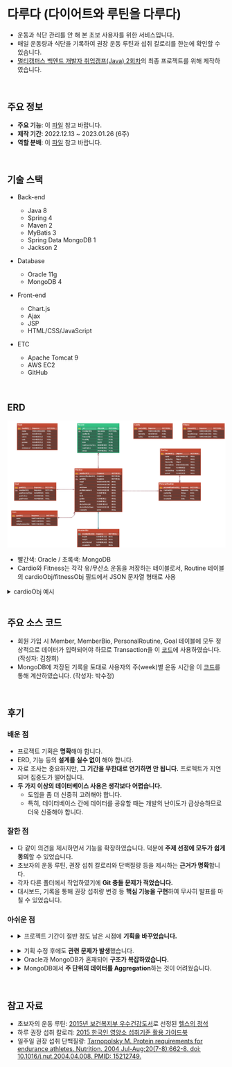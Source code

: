 # 다루다 (다이어트와 루틴을 다루다)
* 운동과 식단 관리를 안 해 본 초보 사용자를 위한 서비스입니다. 
* 매일 운동량과 식단을 기록하여 권장 운동 루틴과 섭취 칼로리를 한눈에 확인할 수 있습니다.    
* [멀티캠퍼스 백엔드 개발자 취업캠프(Java) 2회차](https://event.multicampus.com/backend)의 최종 프로젝트를 위해 제작하였습니다. 

<br/>

## 주요 정보
* <b>주요 기능</b>: 이 [파일](https://drive.google.com/file/d/1RFi8G86gVc_uC8XArtPjcin_xT6GLO2K/view?usp=sharing) 참고 바랍니다.
* <b>제작 기간</b>: 2022.12.13 ~ 2023.01.26 (6주)
* <b>역할 분배</b>: 이 [파일](./readme/role.png) 참고 바랍니다.

<br/>

## 기술 스택 
* Back-end
   * Java 8
   * Spring 4
   * Maven 2
   * MyBatis 3
   * Spring Data MongoDB 1
   * Jackson 2

* Database
   * Oracle 11g
   * MongoDB 4
     
* Front-end
   * Chart.js
   * Ajax
   * JSP
   * HTML/CSS/JavaScript
     
* ETC
   * Apache Tomcat 9
   * AWS EC2
   * GitHub

<br/>

## ERD 
![img](./readme/erd.PNG)

* 빨간색: Oracle / 초록색: MongoDB 
* Cardio와 Fitness는 각각 유/무산소 운동을 저장하는 테이블로서, Routine 테이블의 cardioObj/fitnessObj 필드에서 JSON 문자열 형태로 사용
<details>
<summary>cardioObj 예시</summary>
<img src = "./readme/cardio_obj.PNG">
</details>

<br/>

## 주요 소스 코드
* 회원 가입 시 Member, MemberBio, PersonalRoutine, Goal 테이블에 모두 정상적으로 데이터가 입력되어야 하므로 Transaction을 이 [코드](https://github.com/flyc4/drd/blob/34eab38c68c0bf0e3061cc0413efb39769085150/drd/src/main/java/com/multi/drd/member/MemberServiceImpl.java#L35)에 사용하였습니다. (작성자: 김창희)
* MongoDB에 저장된 기록을 토대로 사용자의 주(week)별 운동 시간을 이 [코드](https://github.com/flyc4/drd/blob/34eab38c68c0bf0e3061cc0413efb39769085150/drd/src/main/java/com/multi/drd/dashboard/DashboardDAOImpl.java#L118)를 통해 계산하였습니다. (작성자: 박수정)

<br/>

## 후기

### 배운 점

- 프로젝트 기획은 **명확**해야 합니다.
- ERD, 기능 등의 **설계를 실수 없이** 해야 합니다.
- 자료 조사는 중요하지만, **그 기간을 무한대로 연기하면 안 됩니다.** 프로젝트가 지연되며 집중도가 떨어집니다.
- **두 가지 이상의 데이터베이스 사용은 생각보다 어렵습니다.**
    - 도입을 좀 더 신중히 고려해야 합니다.
    - 특히, 데이터베이스 간에 데이터를 공유할 때는 개발의 난이도가 급상승하므로 더욱 신중해야 합니다.

### 잘한 점

- 다 같이 의견을 제시하면서 기능을 확장하였습니다. 덕분에 **주제 선정에 모두가 쉽게 동의**할 수 있었습니다.
- 초보자의 운동 루틴, 권장 섭취 칼로리와 단백질량 등을 제시하는 **근거가 명확**합니다.
- 각자 다른 폴더에서 작업하였기에 **Git 충돌 문제가 적었습니다.**
- 대시보드, 기록을 통해 권장 섭취량 변경 등 **핵심 기능을 구현**하여 무사히 발표를 마칠 수 있었습니다.

### 아쉬운 점
* <details>
    <summary>프로젝트 기간이 절반 정도 남은 시점에 <b>기획을 바꾸었습니다.</b></summary>
    <br>
    <ul>
      <li>변경 전:  BMI, 운동 목적, 운동 부위 별 맞춤 루틴 추천</li>
      <li>변경 후: 초보자를 대상으로 한 <b>기본 운동 루틴 추천</b></li>
      <li>변경 일자: 1/9 (프로젝트 종료일: 1/26)</li>
      <li>
        변경 사유
        <ul>
          <li>모든 팀원이 루틴 및 식단 추천 관련 자료를 찾기 위해 <b>일주일(전체 프로젝트의 1/6)을 투자</b>했지만, 루틴 및 식단에 관한 <b>자료가 부족</b>하였습니다.</li>
          <li>멘토링 때 서비스 성격이 모호하다는 피드백을 받았습니다.</li>
        </ul>
      </li>
    </ul>
    <br>
</details>

* <details>
    <summary>기획 수정 후에도 <b>관련 문제가 발생</b>했습니다.</summary>
    <br>
    <ul>
      <li>기능, 화면, ERD 등을 <b>급하게 재설계하느라 많은 실수가 발생</b>했습니다.</li>
      <li>
        <b>단기간에 수행하기에는 서비스가 복잡</b>하였습니다.
        <ul>
          <li>사용자는 회원 가입 시 루틴이 자동 할당되며 특정 조건 만족 시 자동 갱신됩니다.</li>
          <li>기록할 때는 할당 받은 루틴에 관계 없이 본인이 수행한 운동을 기록할 수 있습니다.</li>
          <li>즉, 할당된 루틴의 생성과 갱신, 일 별 운동 기록을 별도로 관리해야 합니다.</li>
        </ul>
      </li>
    </ul>
    <br>
  </details>

* <details>
    <summary>Oracle과 MongoDB가 혼재되어 <b>구조가 복잡하였습니다.</b></summary>
    <br>
      <details>
        <summary>ERD</summary>
        <img src = "./readme/erd.PNG">
      </details>
    <ul>
      <li>여러 유/무산소 운동을 저장하는 <b>사용자별 루틴 (PersonalRoutine): Oracle</b></li>
      <li>일 별 <b>운동 기록 저장 (Record): MongoDB</b></li>
      <li>두 테이블에 데이터를 일관된 형태로 저장하기 위해 <b>JSON을 활용</b>하였습니다.</li>
      <li>Oracle에는 JSON을 저장할 수 없기에 문자열로 변환한 후 저장하였습니다. 문자열 내 운동 추가, 변경, 삭제하는 과정이 어려웠습니다.</li>
      <li>부트 캠프 동안 배웠던 Oracle과 MongoDB를 동시에 사용하고 싶어서 위와 같은 설계를 하였습니다.</li>
    </ul>
    <br>
  </details>
        
* <details>
    <summary>MongoDB에서 <b>주 단위의 데이터를 Aggregation</b>하는 것이 어려웠습니다.</summary>
    <br>
    <ul>
      <li>Record Document에서 1주일 단위의 데이터를 Aggregation 한 후 주간 기록을 바탕으로 통계를 작성해야 했습니다.</li>
      <li>담당 팀원은 프로젝트 대부분의 시간을 이 작업에 할애하였습니다.</li>
    </ul>
  </details>

<br>

## 참고 자료
* 초보자의 운동 루틴: [2015년 보건복지부 우수건강도서](https://www.mohw.go.kr/react/al/sal0301vw.jsp?PAR_MENU_ID=04&MENU_ID=0403&SEARCHKEY=TITLE&SEARCHVALUE=%EC%9A%B0%EC%88%98%EA%B1%B4%EA%B0%95%EB%8F%84%EC%84%9C&page=1&CONT_SEQ=327590)로 선정된 [헬스의 정석](http://www.hanmunhwa.com/?p=4811)
* 하루 권장 섭취 칼로리: [2015 한국인 영양소 섭취기준 활용 가이드북](https://www.dietitian.or.kr/assets/ver2/bogun_online_2016/html/main_popup/2015%ED%95%9C%EA%B5%AD%EC%9D%B8%EC%98%81%EC%96%91%EC%86%8C.pdf)
* 일주일 권장 섭취 단백질량: [Tarnopolsky M. Protein requirements for endurance athletes. Nutrition. 2004 Jul-Aug;20(7-8):662-8. doi: 10.1016/j.nut.2004.04.008. PMID: 15212749.](https://pubmed.ncbi.nlm.nih.gov/15212749/)
